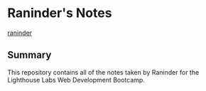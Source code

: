 # Raninder's Notes
[raninder](https://github.com/raninder)
## Summary 

This repository contains all of the notes taken by Raninder for the Lighthouse Labs Web Development Bootcamp.